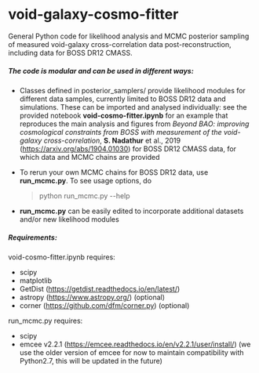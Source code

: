 # void-galaxy-cosmo-fitter
General Python code for likelihood analysis and MCMC posterior sampling of measured 
void-galaxy cross-correlation data post-reconstruction, including data for BOSS 
DR12 CMASS.

##### The code is modular and can be used in different ways: 
 - Classes defined in posterior_samplers/ provide likelihood modules for different 
 data samples, currently limited to BOSS DR12 data and simulations. These can be 
 imported and analysed individually: see the provided notebook 
 **void-cosmo-fitter.ipynb** for an example that reproduces the main analysis and 
 figures from *Beyond BAO: improving cosmological constraints from BOSS with 
 measurement of the void-galaxy cross-correlation*, **S. Nadathur** et al., 2019 
 (https://arxiv.org/abs/1904.01030) for BOSS DR12 CMASS data, for which data and 
 MCMC chains are provided
 - To rerun your own MCMC chains for BOSS DR12 data, use **run_mcmc.py**. To see 
 usage options, do 
 
    > python run_mcmc.py --help
 
 - **run_mcmc.py** can be easily edited to incorporate additional datasets and/or
 new likelihood modules
 
##### Requirements:

void-cosmo-fitter.ipynb requires:
 - scipy
 - matplotlib
 - GetDist (https://getdist.readthedocs.io/en/latest/)
 - astropy (https://www.astropy.org/) (optional)
 - corner (https://github.com/dfm/corner.py) (optional)
 
run_mcmc.py requires:
 - scipy
 - emcee v2.2.1 (https://emcee.readthedocs.io/en/v2.2.1/user/install/) (we use the 
 older version of emcee for now to maintain compatibility with Python2.7, this 
 will be updated in the future)
